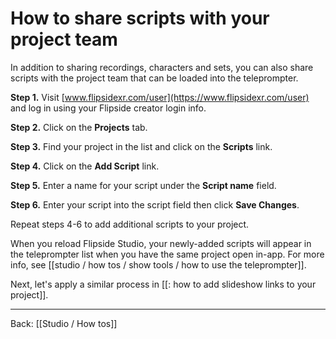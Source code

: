 # How to share scripts with your project team

In addition to sharing recordings, characters and sets, you can also share scripts with the project team that can be loaded into the teleprompter.

**Step 1.** Visit [www.flipsidexr.com/user](https://www.flipsidexr.com/user) and log in using your Flipside creator login info.

**Step 2.** Click on the **Projects** tab.

**Step 3.** Find your project in the list and click on the **Scripts** link.

**Step 4.** Click on the **Add Script** link.

**Step 5.** Enter a name for your script under the **Script name** field.

**Step 6.** Enter your script into the script field then click **Save Changes**.

Repeat steps 4-6 to add additional scripts to your project.

When you reload Flipside Studio, your newly-added scripts will appear in the teleprompter list when you have the same project open in-app. For more info, see [[studio / how tos / show tools / how to use the teleprompter]].

Next, let's apply a similar process in [[: how to add slideshow links to your project]].

---

Back: [[Studio / How tos]]

